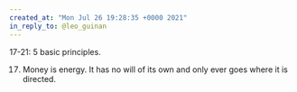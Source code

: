 ```yaml
---
created_at: "Mon Jul 26 19:28:35 +0000 2021"
in_reply_to: @leo_guinan
---
```


17-21: 5 basic principles.

17. Money is energy. It has no will of its own and only ever goes where it is directed.